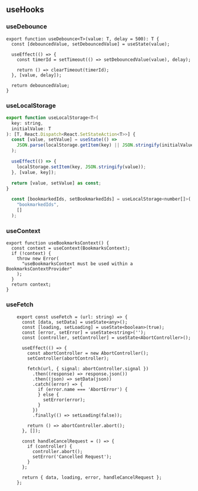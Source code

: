 ## useHooks

### useDebounce
    export function useDebounce<T>(value: T, delay = 500): T {
      const [debouncedValue, setDebouncedValue] = useState(value);
    
      useEffect(() => {
        const timerId = setTimeout(() => setDebouncedValue(value), delay);
    
        return () => clearTimeout(timerId);
      }, [value, delay]);
    
      return debouncedValue;
    }

### useLocalStorage
```javascript
export function useLocalStorage<T>(
  key: string,
  initialValue: T
): [T, React.Dispatch<React.SetStateAction<T>>] {
  const [value, setValue] = useState(() =>
    JSON.parse(localStorage.getItem(key) || JSON.stringify(initialValue))
  );

  useEffect(() => {
    localStorage.setItem(key, JSON.stringify(value));
  }, [value, key]);

  return [value, setValue] as const;
}

  const [bookmarkedIds, setBookmarkedIds] = useLocalStorage<number[]>(
    "bookmarkedIds",
    []
  );

```
### useContext
    export function useBookmarksContext() {
      const context = useContext(BookmarksContext);
      if (!context) {
        throw new Error(
          "useBookmarksContext must be used within a BookmarksContextProvider"
        );
      }
      return context;
    }



### useFetch

        export const useFetch = (url: string) => {
          const [data, setData] = useState<any>();
          const [loading, setLoading] = useState<boolean>(true);
          const [error, setError] = useState<string>('');
          const [controller, setController] = useState<AbortController>();
        
          useEffect(() => {
            const abortController = new AbortController();
            setController(abortController);
        
            fetch(url, { signal: abortController.signal })
              .then((response) => response.json())
              .then((json) => setData(json))
              .catch((error) => {
                if (error.name === 'AbortError') {
                } else {
                  setError(error);
                }
              })
              .finally(() => setLoading(false));
        
            return () => abortController.abort();
          }, []);
        
          const handleCancelRequest = () => {
            if (controller) {
              controller.abort();
              setError('Cancelled Request');
            }
          };
        
          return { data, loading, error, handleCancelRequest };
        };



